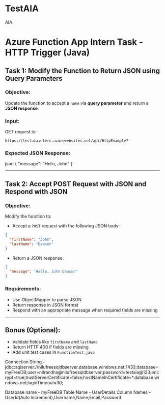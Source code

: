 # TestAIA
AIA

# Azure Function App Intern Task - HTTP Trigger (Java)

## Task 1: Modify the Function to Return JSON using Query Parameters

### Objective:
Update the function to accept a `name` via **query parameter** and return a **JSON response**.

### Input:
GET request to:
```
https://testaiaintern.azurewebsites.net/api/HttpExample?
```

### Expected JSON Response:
json
{
  "message": "Hello, John"
}


---

## Task 2: Accept POST Request with JSON and Respond with JSON

### Objective:
Modify the function to:
- Accept a `POST` request with the following JSON body:
```json
{
  "firstName": "John",
  "lastName": "Dawson"
}
```

- Return a JSON response:
```json
{
  "message": "Hello, John Dawson"
}
```

### Requirements:
- Use ObjectMapper to parse JSON
- Return response in JSON format
- Respond with an appropriate message when required fields are missing

---

## Bonus (Optional):
- Validate fields like `firstName` and `lastName`
- Return HTTP 400 if fields are missing
- Add unit test cases in `FunctionTest.java`



Connection String - jdbc:sqlserver://nilufreesqldbserver.database.windows.net:1433;database=myFreeDB;user=nilrandha@nilufreesqldbserver;password=testaia@123;encrypt=true;trustServerCertificate=false;hostNameInCertificate=*.database.windows.net;loginTimeout=30;

Database name - myFreeDB
Table Name - UserDetails
Column Names - UserId(Auto Increment),Username,Name,Email,Password
